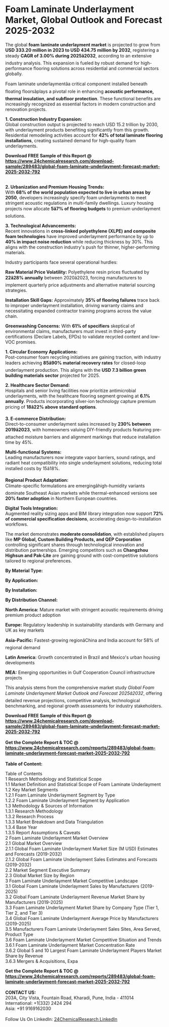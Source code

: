 <h1>Foam Laminate Underlayment Market, Global Outlook and Forecast 2025-2032</h1><p>The global <strong>foam laminate underlayment market</strong> is projected to grow from <strong>USD 333.20 million in 2023 to USD 434.75 million by 2032</strong>, registering a steady <strong>CAGR of 3.00% during 2025â2032</strong>, according to an extensive industry analysis. This expansion is fueled by robust demand for high-performance flooring solutions across residential and commercial sectors globally.</p><p>Foam laminate underlaymentâa critical component installed beneath floating floorsâplays a pivotal role in enhancing <strong>acoustic performance, thermal insulation, and subfloor protection</strong>. These functional benefits are increasingly recognized as essential factors in modern construction and renovation projects.</p><p><strong>1. Construction Industry Expansion:</strong><br>
Global construction output is projected to reach USD 15.2 trillion by 2030, with underlayment products benefiting significantly from this growth. Residential remodeling activities account for <strong>42% of total laminate flooring installations</strong>, creating sustained demand for high-quality foam underlayments.</p><div><b>Download FREE Sample of this Report @ 
            <a href="https://www.24chemicalresearch.com/download-sample/289483/global-foam-laminate-underlayment-forecast-market-2025-2032-792">
            https://www.24chemicalresearch.com/download-sample/289483/global-foam-laminate-underlayment-forecast-market-2025-2032-792</a></b></div><br><p><strong>2. Urbanization and Premium Housing Trends:</strong><br>
With <strong>68% of the world population expected to live in urban areas by 2050</strong>, developers increasingly specify foam underlayments to meet stringent acoustic regulations in multi-family dwellings. Luxury housing projects now allocate <strong>5â7% of flooring budgets</strong> to premium underlayment solutions.</p><p><strong>3. Technological Advancements:</strong><br>
Recent innovations in <strong>cross-linked polyethylene (XLPE) and composite foam technologies</strong> have improved underlayment performance by up to <strong>40% in impact noise reduction</strong> while reducing thickness by 30%. This aligns with the construction industry's push for thinner, higher-performing materials.</p><p>Industry participants face several operational hurdles:</p><p><strong>Raw Material Price Volatility:</strong> Polyethylene resin prices fluctuated by <strong>22â28% annually</strong> between 2020â2023, forcing manufacturers to implement quarterly price adjustments and alternative material sourcing strategies.</p><p><strong>Installation Skill Gaps:</strong> Approximately <strong>35% of flooring failures</strong> trace back to improper underlayment installation, driving warranty claims and necessitating expanded contractor training programs across the value chain.</p><p><strong>Greenwashing Concerns:</strong> With <strong>61% of specifiers</strong> skeptical of environmental claims, manufacturers must invest in third-party certifications (Declare Labels, EPDs) to validate recycled content and low-VOC promises.</p><p><strong>1. Circular Economy Applications:</strong><br>
Post-consumer foam recycling initiatives are gaining traction, with industry leaders achieving <strong>85â90% material recovery rates</strong> for closed-loop underlayment production. This aligns with the <strong>USD 7.3 billion green building materials sector</strong> projected for 2025.</p><p><strong>2. Healthcare Sector Demand:</strong><br>
Hospitals and senior living facilities now prioritize antimicrobial underlayments, with the healthcare flooring segment growing at <strong>6.1% annually</strong>. Products incorporating silver-ion technology capture premium pricing of <strong>18â22% above standard options</strong>.</p><p><strong>3. E-commerce Distribution:</strong><br>
Direct-to-consumer underlayment sales increased by <strong>230% between 2019â2023</strong>, with homeowners valuing DIY-friendly products featuring pre-attached moisture barriers and alignment markings that reduce installation time by 45%.</p><p><strong>Multi-functional Systems:</strong><br>
    Leading manufacturers now integrate vapor barriers, sound ratings, and radiant heat compatibility into single underlayment solutions, reducing total installed costs by 15â18%.</p><p><strong>Regional Product Adaptation:</strong><br>
    Climate-specific formulations are emergingâhigh-humidity variants dominate Southeast Asian markets while thermal-enhanced versions see <strong>20% faster adoption</strong> in Northern European countries.</p><p><strong>Digital Tools Integration:</strong><br>
    Augmented reality sizing apps and BIM library integration now support <strong>72% of commercial specification decisions</strong>, accelerating design-to-installation workflows.</p><p>The market demonstrates <strong>moderate consolidation</strong>, with established players like <strong>MP Global, Custom Building Products, and QEP Corporation</strong> controlling significant shares through technological innovation and distribution partnerships. Emerging competitors such as <strong>Changzhou Highsun and Pak-Lite</strong> are gaining ground with cost-competitive solutions tailored to regional preferences.</p><p><strong>By Material Type:</strong></p><p><strong>By Application:</strong></p><p><strong>By Installation:</strong></p><p><strong>By Distribution Channel:</strong></p><p><strong>North America:</strong> Mature market with stringent acoustic requirements driving premium product adoption</p><p><strong>Europe:</strong> Regulatory leadership in sustainability standards with Germany and UK as key markets</p><p><strong>Asia-Pacific:</strong> Fastest-growing regionâChina and India account for 58% of regional demand</p><p><strong>Latin America:</strong> Growth concentrated in Brazil and Mexico's urban housing developments</p><p><strong>MEA:</strong> Emerging opportunities in Gulf Cooperation Council infrastructure projects</p><p>This analysis stems from the comprehensive market study <em>Global Foam Laminate Underlayment Market Outlook and Forecast 2025â2032</em>, offering detailed revenue projections, competitive analysis, technological benchmarking, and regional growth assessments for industry stakeholders.</p><div><b>Download FREE Sample of this Report @ 
            <a href="https://www.24chemicalresearch.com/download-sample/289483/global-foam-laminate-underlayment-forecast-market-2025-2032-792">
            https://www.24chemicalresearch.com/download-sample/289483/global-foam-laminate-underlayment-forecast-market-2025-2032-792</a></b></div><br><div><b>Get the Complete Report & TOC @ 
            <a href="https://www.24chemicalresearch.com/reports/289483/global-foam-laminate-underlayment-forecast-market-2025-2032-792">
            https://www.24chemicalresearch.com/reports/289483/global-foam-laminate-underlayment-forecast-market-2025-2032-792</a></b></div><br>
            <b>Table of Content:</b><p>Table of Contents<br />
1 Research Methodology and Statistical Scope<br />
1.1 Market Definition and Statistical Scope of Foam Laminate Underlayment<br />
1.2 Key Market Segments<br />
1.2.1 Foam Laminate Underlayment Segment by Type<br />
1.2.2 Foam Laminate Underlayment Segment by Application<br />
1.3 Methodology & Sources of Information<br />
1.3.1 Research Methodology<br />
1.3.2 Research Process<br />
1.3.3 Market Breakdown and Data Triangulation<br />
1.3.4 Base Year<br />
1.3.5 Report Assumptions & Caveats<br />
2 Foam Laminate Underlayment Market Overview<br />
2.1 Global Market Overview<br />
2.1.1 Global Foam Laminate Underlayment Market Size (M USD) Estimates and Forecasts (2019-2032)<br />
2.1.2 Global Foam Laminate Underlayment Sales Estimates and Forecasts (2019-2032)<br />
2.2 Market Segment Executive Summary<br />
2.3 Global Market Size by Region<br />
3 Foam Laminate Underlayment Market Competitive Landscape<br />
3.1 Global Foam Laminate Underlayment Sales by Manufacturers (2019-2025)<br />
3.2 Global Foam Laminate Underlayment Revenue Market Share by Manufacturers (2019-2025)<br />
3.3 Foam Laminate Underlayment Market Share by Company Type (Tier 1, Tier 2, and Tier 3)<br />
3.4 Global Foam Laminate Underlayment Average Price by Manufacturers (2019-2025)<br />
3.5 Manufacturers Foam Laminate Underlayment Sales Sites, Area Served, Product Type<br />
3.6 Foam Laminate Underlayment Market Competitive Situation and Trends<br />
3.6.1 Foam Laminate Underlayment Market Concentration Rate<br />
3.6.2 Global 5 and 10 Largest Foam Laminate Underlayment Players Market Share by Revenue<br />
3.6.3 Mergers & Acquisitions, Expa</p><div><b>Get the Complete Report & TOC @ 
            <a href="https://www.24chemicalresearch.com/reports/289483/global-foam-laminate-underlayment-forecast-market-2025-2032-792">
            https://www.24chemicalresearch.com/reports/289483/global-foam-laminate-underlayment-forecast-market-2025-2032-792</a></b></div><br><b>CONTACT US:</b><br>
            203A, City Vista, Fountain Road, Kharadi, Pune, India - 411014<br>
            International: +1(332) 2424 294<br>
            Asia: +91 9169162030 <br><br>
            Follow Us On LinkedIn: <a href="https://www.linkedin.com/company/24chemicalresearch/">24ChemicalResearch LinkedIn</a>